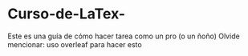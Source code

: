# Curso-de-LaTex-
Este es una guía de cómo hacer tarea como un pro (o un ñoño)
Olvide mencionar: uso overleaf para hacer esto
